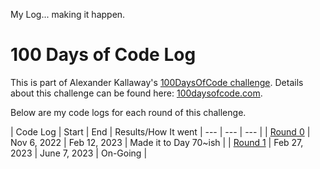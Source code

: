 <!-- markdownlint-disable MD022 MD024 MD032 MD033 -->

My Log... making it happen. 

# 100 Days of Code Log
This is part of Alexander Kallaway's [100DaysOfCode challenge](https://github.com/Kallaway/100-days-of-code). 
Details about this challenge can be found here: [100daysofcode.com](http://100daysofcode.com/).

Below are my code logs for each round of this challenge.

| Code Log | Start | End | Results/How It went
| --- | --- | --- |
| [Round 0](log0.html) | Nov 6, 2022  | Feb 12, 2023  | Made it to Day 70~ish |
| [Round 1](log1.html) | Feb 27, 2023  | June 7, 2023  | On-Going |
